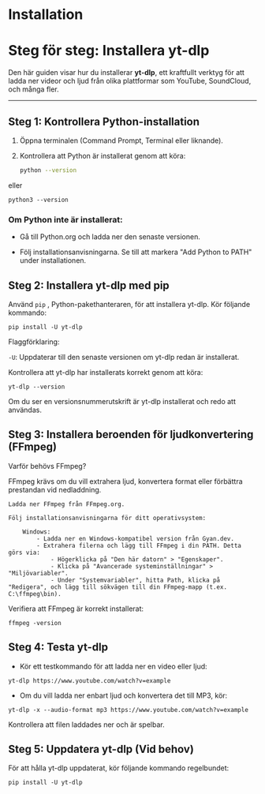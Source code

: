 # Installation

# Steg för steg: Installera yt-dlp

Den här guiden visar hur du installerar **yt-dlp**, ett kraftfullt verktyg för att ladda ner videor och ljud från olika plattformar som YouTube, SoundCloud, och många fler.

---

## **Steg 1: Kontrollera Python-installation**

1. Öppna terminalen (Command Prompt, Terminal eller liknande).
2. Kontrollera att Python är installerat genom att köra:

   ```bash
   python --version
    ```

eller

``
python3 --version
``

### Om Python inte är installerat:

 - Gå till Python.org och ladda ner den senaste versionen.

 - Följ installationsanvisningarna. Se till att markera "Add Python to PATH" under installationen.

## Steg 2: Installera yt-dlp med pip

Använd ``pip`` , Python-pakethanteraren, för att installera yt-dlp. Kör följande kommando:

``
pip install -U yt-dlp
``

Flaggförklaring:

``-U``: Uppdaterar till den senaste versionen om yt-dlp redan är installerat.

Kontrollera att yt-dlp har installerats korrekt genom att köra:

``
yt-dlp --version
``

Om du ser en versionsnummerutskrift är yt-dlp installerat och redo att användas.

## Steg 3: Installera beroenden för ljudkonvertering (FFmpeg)

Varför behövs FFmpeg?

FFmpeg krävs om du vill extrahera ljud, konvertera format eller förbättra prestandan vid nedladdning.

    Ladda ner FFmpeg från FFmpeg.org.

    Följ installationsanvisningarna för ditt operativsystem:

        Windows:
            - Ladda ner en Windows-kompatibel version från Gyan.dev.
            - Extrahera filerna och lägg till FFmpeg i din PATH. Detta görs via:
                - Högerklicka på "Den här datorn" > "Egenskaper".
                - Klicka på "Avancerade systeminställningar" > "Miljövariabler".
                - Under "Systemvariabler", hitta Path, klicka på "Redigera", och lägg till sökvägen till din FFmpeg-mapp (t.ex. C:\ffmpeg\bin).
  
Verifiera att FFmpeg är korrekt installerat:

``
ffmpeg -version
``

## Steg 4: Testa yt-dlp

- Kör ett testkommando för att ladda ner en video eller ljud:
  
``
yt-dlp https://www.youtube.com/watch?v=example
``

- Om du vill ladda ner enbart ljud och konvertera det till MP3, kör:

``
yt-dlp -x --audio-format mp3 https://www.youtube.com/watch?v=example
``

Kontrollera att filen laddades ner och är spelbar.

## Steg 5: Uppdatera yt-dlp (Vid behov)

För att hålla yt-dlp uppdaterat, kör följande kommando regelbundet:

``
pip install -U yt-dlp
``
